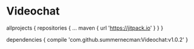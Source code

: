 # Videochat
allprojects {
		repositories {
			...
			maven { url 'https://jitpack.io' }
		}
	}

dependencies {
	        compile 'com.github.summernecman:Videochat:v1.0.2'
	}
